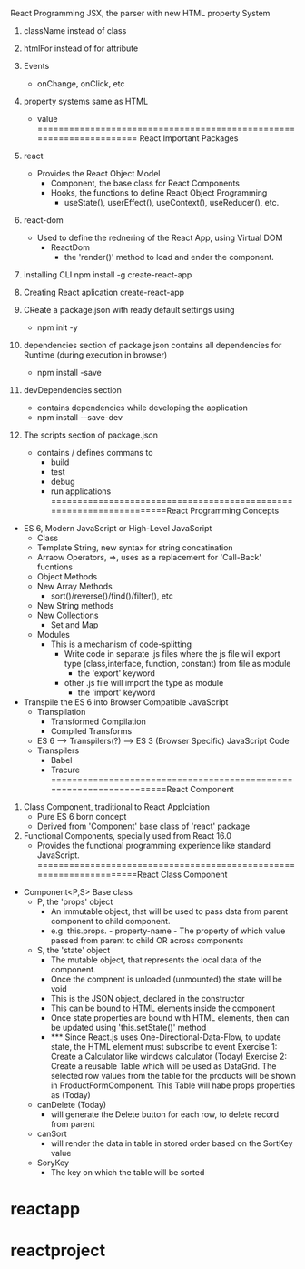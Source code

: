 React Programming
JSX, the parser with new HTML property System
1. className instead of class
2. htmlFor instead of for attribute
3. Events
    - onChange, onClick, etc
4. property systems same as HTML
    - value
====================================================================
React Important Packages
1. react
    - Provides the React Object Model
        - Component, the base class for React Components
        - Hooks, the functions to define React Object Programming
            - useState(), userEffect(), useContext(), useReducer(), etc.
2. react-dom
    - Used to define the rednering of the React App, using Virtual DOM
        - ReactDom
            - the 'render()' method to load and ender the component.

3. installing CLI
    npm install -g create-react-app
4. Creating React aplication
    create-react-app <NAME-OF-THE-APPLICATION>   
5. CReate a package.json with ready default settings using
    - npm init -y
6. dependencies section of package.json contains all dependencies for Runtime (during execution in browser)  
    - npm install -save <PACKAGE-NAME>      
7. devDependencies section
    - contains dependencies while developing the application
    - npm install --save-dev <PACKAGE-NAME>
8. The scripts section of package.json  
    - contains / defines commans to 
        - build
        - test
        - debug
        - run
      applications  
====================================================================React Programming Concepts
- ES 6, Modern JavaScript or High-Level JavaScript
    - Class
    - Template String, new syntax for string concatination
    - Arraow Operators, =>, uses as a replacement for 'Call-Back' fucntions
    - Object Methods
    - New Array Methods
        - sort()/reverse()/find()/filter(), etc
    - New String methods    
    - New Collections
        - Set<T> and Map<T>   
    - Modules
        - This is a mechanism of code-splitting
            - Write code in separate .js files where the js file will export type (class,interface, function, constant) from file as module
                - the 'export' keyword
            - other .js file will import the type as module      
                - the 'import' keyword
- Transpile the ES 6 into Browser Compatible JavaScript
    - Transpilation
        - Transformed Compilation
        - Compiled Transforms
    - ES 6 --> Transpilers(?) --> ES 3 (Browser Specific) JavaScript Code
    - Transpilers
        - Babel
        - Tracure            
====================================================================React Component
1. Class Component, traditional to React Applciation
    - Pure ES 6 born concept
    - Derived from 'Component' base class of 'react' package
2. Functional Components, specially used from React 16.0
    - Provides the functional programming experience like standard JavaScript.
====================================================================React Class Component
- Component<P,S> Base class
    - P, the 'props' object
        - An immutable object, thst will be used to pass data from parent component to child component.
        - e.g.
            this.props.<property-name>
                - property-name
                    - The property of which value passed from parent to child OR across components
    - S, the 'state' object    
        - The mutable object, that represents the local data of the component.
        - Once the compnent is unloaded (unmounted) the state will be void
        - This is the JSON object, declared in the constructor
        - This can be bound to HTML elements inside the component   
        - Once state properties are bound with HTML elements, then can be updated using 'this.setState()' method 
        - *** Since React.js uses One-Directional-Data-Flow, to update state, the HTML element must subscribe to event 
Exercise 1: Create a Calculator like windows calculator  (Today) 
Exercise 2: Create a reusable Table which will be used as DataGrid. The selected row values from the table for the products will be shown in ProductFormComponent. This Table will habe props properties as  (Today)
    - canDelete (Today)
        - will generate the Delete button for each row, to delete record from parent  
    - canSort
        - will render the data in table in stored order based on the SortKey value
    - SoryKey   
        - The key on which the table will be sorted   
# reactapp
# reactproject
